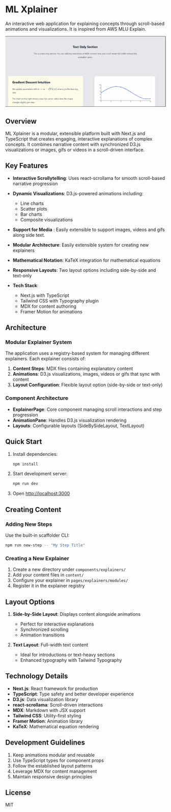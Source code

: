 # ML Xplainer

An interactive web application for explaining concepts through scroll-based animations and visualizations. It is inspired from AWS MLU Explain.

![Demo](assets\Animation.gif)

## Overview

ML Xplainer is a modular, extensible platform built with Next.js and TypeScript that creates engaging, interactive explanations of complex concepts. It combines narrative content with synchronized D3.js visualizations or images, gifs or videos in a scroll-driven interface.

## Key Features

- **Interactive Scrollytelling**: Uses react-scrollama for smooth scroll-based narrative progression
- **Dynamic Visualizations**: D3.js-powered animations including:
  - Line charts
  - Scatter plots
  - Bar charts
  - Composite visualizations

- **Support for Media** : Easily extensible to support images, videos and gifs along side text.
- **Modular Architecture**: Easily extensible system for creating new explainers
- **Mathematical Notation**: KaTeX integration for mathematical equations
- **Responsive Layouts**: Two layout options including side-by-side and text-only
- **Tech Stack**:
  - Next.js with TypeScript
  - Tailwind CSS with Typography plugin
  - MDX for content authoring
  - Framer Motion for animations

## Architecture

### Modular Explainer System

The application uses a registry-based system for managing different explainers. Each explainer consists of:

1. **Content Steps**: MDX files containing explanatory content
2. **Animations**: D3.js visualizations, images, videos or gifs that sync with content
3. **Layout Configuration**: Flexible layout option (side-by-side or text-only)

### Component Architecture

- **ExplainerPage**: Core component managing scroll interactions and step progression
- **AnimationPane**: Handles D3.js visualization rendering
- **Layouts**: Configurable layouts (SideBySideLayout, TextLayout)

## Quick Start

1. Install dependencies:
   ```bash
   npm install
   ```

2. Start development server:
   ```bash
   npm run dev
   ```

3. Open [http://localhost:3000](http://localhost:3000)

## Creating Content

### Adding New Steps

Use the built-in scaffolder CLI:
```bash
npm run new-step -- "My Step Title"
```

### Creating a New Explainer

1. Create a new directory under `components/explainers/`
2. Add your content files in `content/`
3. Configure your explainer in `pages/explainers/modules/`
4. Register it in the explainer registry

## Layout Options

1. **Side-by-Side Layout**: Displays content alongside animations
   - Perfect for interactive explanations
   - Synchronized scrolling
   - Animation transitions

2. **Text Layout**: Full-width text content
   - Ideal for introductions or text-heavy sections
   - Enhanced typography with Tailwind Typography

## Technology Details

- **Next.js**: React framework for production
- **TypeScript**: Type safety and better developer experience
- **D3.js**: Data visualization library
- **react-scrollama**: Scroll-driven interactions
- **MDX**: Markdown with JSX support
- **Tailwind CSS**: Utility-first styling
- **Framer Motion**: Animation library
- **KaTeX**: Mathematical equation rendering

## Development Guidelines

1. Keep animations modular and reusable
2. Use TypeScript types for component props
3. Follow the established layout patterns
4. Leverage MDX for content management
5. Maintain responsive design principles

## License

MIT
